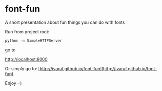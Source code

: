 # font-fun
A short presentation about fun things you can do with fonts

Run from project root:

```bash
python -m SimpleHTTPServer
```
go to

[http://localhost:8000](http://localhost:8000)

Or simply go to:
[http://ivaruf.github.io/font-fun](http://ivaruf.github.io/font-fun)

Enjoy =)
